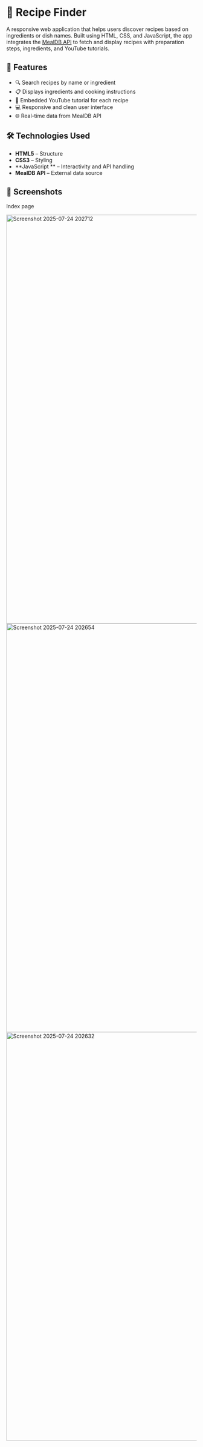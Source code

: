 # 🍲 Recipe Finder

A responsive web application that helps users discover recipes based on ingredients or dish names. Built using HTML, CSS, and JavaScript, the app integrates the [MealDB API](https://www.themealdb.com/api.php) to fetch and display recipes with preparation steps, ingredients, and YouTube tutorials.

## 🚀 Features

- 🔍 Search recipes by name or ingredient
- 📋 Displays ingredients and cooking instructions
- 🎥 Embedded YouTube tutorial for each recipe
- 💻 Responsive and clean user interface
- 🌐 Real-time data from MealDB API

## 🛠️ Technologies Used

- **HTML5** – Structure
- **CSS3** – Styling
- **JavaScript ** – Interactivity and API handling
- **MealDB API** – External data source

## 📸 Screenshots
Index page

<img width="1920" height="1080" alt="Screenshot 2025-07-24 202712" src="https://github.com/user-attachments/assets/a5c4cedb-2523-4e01-8f92-e1570a9e6b11" />
<img width="1920" height="1080" alt="Screenshot 2025-07-24 202654" src="https://github.com/user-attachments/assets/db501ae3-63ce-4f3b-93bf-0945c1dd0a32" />
<img width="1920" height="1080" alt="Screenshot 2025-07-24 202632" src="https://github.com/user-attachments/assets/6cab2cb0-f18e-45f4-be0b-a2b0a51d2040" />

